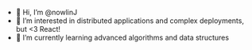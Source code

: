 - 👋 Hi, I’m @nowlinJ
- 👀 I’m interested in distributed applications and complex deployments, but <3 React!
- 🌱 I’m currently learning advanced algorithms and data structures

<!---
nowlinJ/nowlinJ is a ✨ special ✨ repository because its `README.md` (this file) appears on your GitHub profile.
You can click the Preview link to take a look at your changes.
--->
